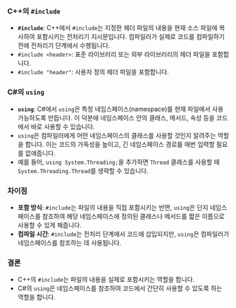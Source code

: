 ### C++의 `#include`

- **`#include`**: C++에서 `#include`는 지정한 헤더 파일의 내용을 현재 소스 파일에 복사하여 포함시키는 전처리기 지시문입니다. 컴파일러가 실제로 코드를 컴파일하기 전에 전처리기 단계에서 수행됩니다.
- `#include <header>`: 표준 라이브러리 또는 외부 라이브러리의 헤더 파일을 포함합니다.
- `#include "header"`: 사용자 정의 헤더 파일을 포함합니다.

### C#의 `using`

- **`using`**: C#에서 `using`은 특정 네임스페이스(namespace)를 현재 파일에서 사용 가능하도록 만듭니다. 이 덕분에 네임스페이스 안의 클래스, 메서드, 속성 등을 코드에서 바로 사용할 수 있습니다.
- `using`은 컴파일러에게 어떤 네임스페이스의 클래스를 사용할 것인지 알려주는 역할을 합니다. 이는 코드의 가독성을 높이고, 긴 네임스페이스 경로를 매번 입력할 필요를 없애줍니다.
- 예를 들어, `using System.Threading;`을 추가하면 `Thread` 클래스를 사용할 때 `System.Threading.Thread`를 생략할 수 있습니다.

### 차이점

- **포함 방식**: `#include`는 파일의 내용을 직접 포함시키는 반면, `using`은 단지 네임스페이스를 참조하여 해당 네임스페이스에 정의된 클래스나 메서드를 짧은 이름으로 사용할 수 있게 해줍니다.
- **컴파일 시간**: `#include`는 전처리 단계에서 코드에 삽입되지만, `using`은 컴파일러가 네임스페이스를 참조하는 데 사용됩니다.

### 결론

- C++의 `#include`는 파일의 내용을 실제로 포함시키는 역할을 합니다.
- C#의 `using`은 네임스페이스를 참조하여 코드에서 간단히 사용할 수 있도록 하는 역할을 합니다.